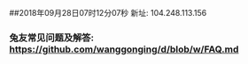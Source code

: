 ##2018年09月28日07时12分07秒 新址: 104.248.113.156
### 兔友常见问题及解答: https://github.com/wanggonging/d/blob/w/FAQ.md
